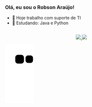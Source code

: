 ### Olá, eu sou o Robson Araújo!

- 🔭 Hoje trabalho com suporte de TI
- 🌱 Estudando: Java e Python
##

<div align="center">
  <a href="https://github.com/rafaballerini">
  <img height="180em" src="https://github-readme-stats.vercel.app/api?username=araujorobson&show_icons=true&theme=dracula&include_all_commits=true&count_private=true"/>
  <img height="180em" src="https://github-readme-stats.vercel.app/api/top-langs/?username=araujorobson&layout=compact&langs_count=7&theme=dracula"/>
</div>

  


![Snake animation](https://github.com/araujorobson/araujorobson/blob/output/github-contribution-grid-snake.svg)


